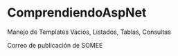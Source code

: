 # ComprendiendoAspNet
Manejo de Templates Vacios, Listados, Tablas, Consultas

Correo de publicación de SOMEE
